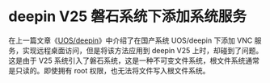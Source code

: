 # deepin V25 磐石系统下添加系统服务

在上一篇文章《[UOS/deepin]()》中介绍了在国产系统 UOS/deepin 下添加 VNC 服务，实现远程桌面访问，但是将该方法应用到 deepin V25 上时，却碰到了问题。这是由于 V25 系统引入了磐石系统，这是一种不可变文件系统，根文件系统通常是只读的。即使拥有 root 权限，也无法将文件写入根文件系统。

